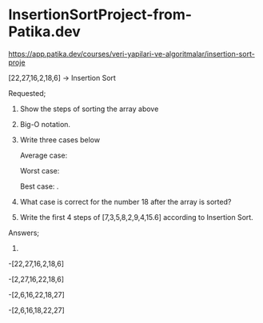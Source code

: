 # InsertionSortProject-from-Patika.dev

https://app.patika.dev/courses/veri-yapilari-ve-algoritmalar/insertion-sort-proje

[22,27,16,2,18,6] -> Insertion Sort

Requested;
1. Show the steps of sorting the array above
2. Big-O notation.
3. Write three cases below

      Average case:
      
      Worst case: 
      
      Best case: .
4. What case is correct for the number 18 after the array is sorted?
5. Write the first 4 steps of [7,3,5,8,2,9,4,15.6] according to Insertion Sort.

Answers;

1.

-[22,27,16,2,18,6] 

-[2,27,16,22,18,6]  

-[2,6,16,22,18,27]

-[2,6,16,18,22,27]
